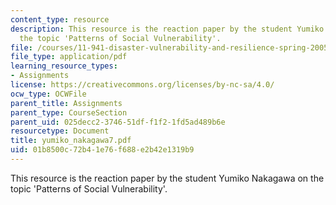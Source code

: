 ```yaml
---
content_type: resource
description: This resource is the reaction paper by the student Yumiko Nakagawa on
  the topic 'Patterns of Social Vulnerability'.
file: /courses/11-941-disaster-vulnerability-and-resilience-spring-2005/01b8500c72b41e76f688e2b42e1319b9_yumiko_nakagawa7.pdf
file_type: application/pdf
learning_resource_types:
- Assignments
license: https://creativecommons.org/licenses/by-nc-sa/4.0/
ocw_type: OCWFile
parent_title: Assignments
parent_type: CourseSection
parent_uid: 025decc2-3746-51df-f1f2-1fd5ad489b6e
resourcetype: Document
title: yumiko_nakagawa7.pdf
uid: 01b8500c-72b4-1e76-f688-e2b42e1319b9
---
```

This resource is the reaction paper by the student Yumiko Nakagawa on the topic 'Patterns of Social Vulnerability'.
